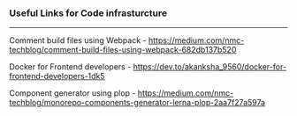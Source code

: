 ### Useful Links for Code infrasturcture
---

Comment build files using Webpack - https://medium.com/nmc-techblog/comment-build-files-using-webpack-682db137b520

Docker for Frontend developers - https://dev.to/akanksha_9560/docker-for-frontend-developers-1dk5

Component generator using plop - https://medium.com/nmc-techblog/monorepo-components-generator-lerna-plop-2aa7f27a597a
